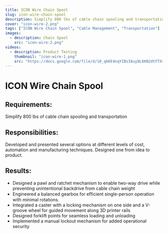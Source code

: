 ```yaml
---
title: ICON Wire Chain Spool
slug: icon-wire-chain-spool
description: Simplify 800 lbs of cable chain spooling and transportation.
cover: "icon-wire-2.png"
tags: ["ICON Wire Chain Spool", "Cable Management", "Transportation"]
images:
  - description: Chain Spool
    src: "icon-wire-2.png"
videos:
  - description: Product Testing
    thumbnail: "icon-wire-1.png"
    src: "https://docs.google.com/file/d/10_qkKE4nqYIBsI6uy8L6KN2dtFTXrI_W/preview"
---
```


# ICON Wire Chain Spool

## Requirements:

Simplify 800 lbs of cable chain spooling and transportation

## Responsibilities:

Developed and presented several options at different levels of cost, automation and manufacturing techniques. Designed one from idea to product.

## Results:

- Designed a pawl and ratchet mechanism to enable two-way drive while preventing unintentional backdrive from cable chain weight
- Engineered a balanced gearbox for eﬃcient single-person
  operation with minimal rotations.
- Integrated a caster with a locking mechanism on one side and a V-groove wheel for guided movement along 3D printer rails
- Designed forklift points for seamless loading and unloading
- Implemented a manual lockout mechanism for added operational security
